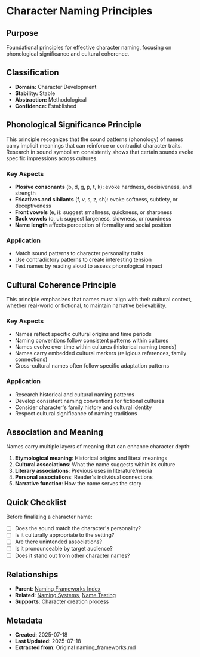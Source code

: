 # Character Naming Principles

## Purpose
Foundational principles for effective character naming, focusing on phonological significance and cultural coherence.

## Classification
- **Domain:** Character Development
- **Stability:** Stable
- **Abstraction:** Methodological
- **Confidence:** Established

## Phonological Significance Principle

This principle recognizes that the sound patterns (phonology) of names carry implicit meanings that can reinforce or contradict character traits. Research in sound symbolism consistently shows that certain sounds evoke specific impressions across cultures.

### Key Aspects
- **Plosive consonants** (b, d, g, p, t, k): evoke hardness, decisiveness, and strength
- **Fricatives and sibilants** (f, v, s, z, sh): evoke softness, subtlety, or deceptiveness
- **Front vowels** (e, i): suggest smallness, quickness, or sharpness
- **Back vowels** (o, u): suggest largeness, slowness, or roundness
- **Name length** affects perception of formality and social position

### Application
- Match sound patterns to character personality traits
- Use contradictory patterns to create interesting tension
- Test names by reading aloud to assess phonological impact

## Cultural Coherence Principle

This principle emphasizes that names must align with their cultural context, whether real-world or fictional, to maintain narrative believability.

### Key Aspects
- Names reflect specific cultural origins and time periods
- Naming conventions follow consistent patterns within cultures
- Names evolve over time within cultures (historical naming trends)
- Names carry embedded cultural markers (religious references, family connections)
- Cross-cultural names often follow specific adaptation patterns

### Application
- Research historical and cultural naming patterns
- Develop consistent naming conventions for fictional cultures
- Consider character's family history and cultural identity
- Respect cultural significance of naming traditions

## Association and Meaning

Names carry multiple layers of meaning that can enhance character depth:

1. **Etymological meaning**: Historical origins and literal meanings
2. **Cultural associations**: What the name suggests within its culture
3. **Literary associations**: Previous uses in literature/media
4. **Personal associations**: Reader's individual connections
5. **Narrative function**: How the name serves the story

## Quick Checklist

Before finalizing a character name:
- [ ] Does the sound match the character's personality?
- [ ] Is it culturally appropriate to the setting?
- [ ] Are there unintended associations?
- [ ] Is it pronounceable by target audience?
- [ ] Does it stand out from other character names?

## Relationships
- **Parent**: [Naming Frameworks Index](naming-frameworks-index.md)
- **Related**: [Naming Systems](naming-systems.md), [Name Testing](name-testing.md)
- **Supports**: Character creation process

## Metadata
- **Created**: 2025-07-18
- **Last Updated**: 2025-07-18
- **Extracted from**: Original naming_frameworks.md